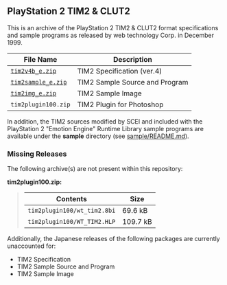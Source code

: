 ## PlayStation 2 TIM2 & CLUT2

This is an archive of the PlayStation 2 TIM2 & CLUT2 format specifications
and sample programs as released by web technology Corp. in December 1999.

File Name                               | Description
--------------------------------------- | -----------
[``tim2v4b_e.zip``][tim2v4b_e]          | TIM2 Specification (ver.4)
[``tim2sample_e.zip``][tim2sample_e]    | TIM2 Sample Source and Program
[``tim2img_e.zip``][tim2img_e]          | TIM2 Sample Image
 ``tim2plugin100.zip``                  | TIM2 Plugin for Photoshop

[tim2v4b_e]: webtech/tim2v4b_e.zip
[tim2img_e]: webtech/tim2img_e.zip
[tim2sample_e]: webtech/tim2sample_e.zip

In addition, the TIM2 sources modified by SCEI and included with the
PlayStation 2 "Emotion Engine" Runtime Library sample programs are available
under the **sample** directory (see [sample/README.md](sample/README.md)).

### Missing Releases

The following archive(s) are not present within this repository:

**tim2plugin100.zip:**

> Contents                      | Size
> ----------------------------- | --------
> ``tim2plugin100/wt_tim2.8bi`` |  69.6 kB
> ``tim2plugin100/WT_TIM2.HLP`` | 109.7 kB

Additionally, the Japanese releases of the following packages are currently
unaccounted for:

* TIM2 Specification
* TIM2 Sample Source and Program
* TIM2 Sample Image
